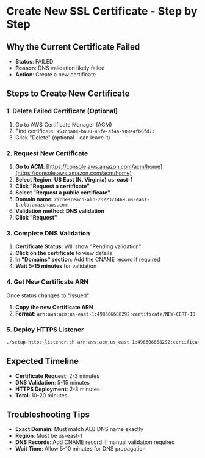 # Create New SSL Certificate - Step by Step

## Why the Current Certificate Failed
- **Status**: FAILED
- **Reason**: DNS validation likely failed
- **Action**: Create a new certificate

## Steps to Create New Certificate

### 1. Delete Failed Certificate (Optional)
1. Go to AWS Certificate Manager (ACM)
2. Find certificate: `953cba04-ba00-45fe-af4a-908e4fb6fd73`
3. Click "Delete" (optional - can leave it)

### 2. Request New Certificate
1. **Go to ACM**: [https://console.aws.amazon.com/acm/home](https://console.aws.amazon.com/acm/home)
2. **Select Region**: **US East (N. Virginia) us-east-1**
3. **Click "Request a certificate"**
4. **Select "Request a public certificate"**
5. **Domain name**: `richesreach-alb-2022321469.us-east-1.elb.amazonaws.com`
6. **Validation method**: **DNS validation**
7. **Click "Request"**

### 3. Complete DNS Validation
1. **Certificate Status**: Will show "Pending validation"
2. **Click on the certificate** to view details
3. **In "Domains" section**: Add the CNAME record if required
4. **Wait 5-15 minutes** for validation

### 4. Get New Certificate ARN
Once status changes to "Issued":
1. **Copy the new Certificate ARN**
2. **Format**: `arn:aws:acm:us-east-1:498606688292:certificate/NEW-CERT-ID`

### 5. Deploy HTTPS Listener
```bash
./setup-https-listener.sh arn:aws:acm:us-east-1:498606688292:certificate/NEW-CERT-ID
```

## Expected Timeline
- **Certificate Request**: 2-3 minutes
- **DNS Validation**: 5-15 minutes
- **HTTPS Deployment**: 2-3 minutes
- **Total**: 10-20 minutes

## Troubleshooting Tips
- **Exact Domain**: Must match ALB DNS name exactly
- **Region**: Must be us-east-1
- **DNS Records**: Add CNAME record if manual validation required
- **Wait Time**: Allow 5-10 minutes for DNS propagation
